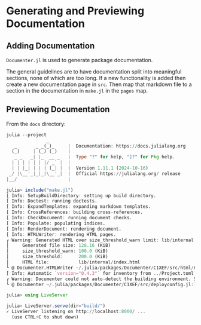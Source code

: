 # Generating and Previewing Documentation

## Adding Documentation

`Documenter.jl` is used to generate package documentation.

The general guidelines are to have documentation split into meaningful sections,
none of which are too long. If a new functionality is added then create a new
documentation page in `src`. Then map that markdown file to a section in the
documentation in `make.jl` in the `pages` map.

## Previewing Documentation

From the `docs` directory:

```julia
julia --project
               _
   _       _ _(_)_     |  Documentation: https://docs.julialang.org
  (_)     | (_) (_)    |
   _ _   _| |_  __ _   |  Type "?" for help, "]?" for Pkg help.
  | | | | | | |/ _` |  |
  | | |_| | | | (_| |  |  Version 1.11.1 (2024-10-16)
 _/ |\__'_|_|_|\__'_|  |  Official https://julialang.org/ release
|__/                   |

julia> include("make.jl")
[ Info: SetupBuildDirectory: setting up build directory.
[ Info: Doctest: running doctests.
[ Info: ExpandTemplates: expanding markdown templates.
[ Info: CrossReferences: building cross-references.
[ Info: CheckDocument: running document checks.
[ Info: Populate: populating indices.
[ Info: RenderDocument: rendering document.
[ Info: HTMLWriter: rendering HTML pages.
┌ Warning: Generated HTML over size_threshold_warn limit: lib/internal.md
│     Generated file size: 128.16 (KiB)
│     size_threshold_warn: 100.0 (KiB)
│     size_threshold:      200.0 (KiB)
│     HTML file:           lib/internal/index.html
└ @ Documenter.HTMLWriter ~/.julia/packages/Documenter/C1XEF/src/html/HTMLWriter.jl:1828
[ Info: Automatic `version="0.4.3"` for inventory from ../Project.toml
┌ Warning: Documenter could not auto-detect the building environment. Skipping deployment.
└ @ Documenter ~/.julia/packages/Documenter/C1XEF/src/deployconfig.jl:76

julia> using LiveServer

julia> LiveServer.serve(dir="build/")
✓ LiveServer listening on http://localhost:8000/ ...
  (use CTRL+C to shut down)
```
